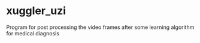xuggler_uzi
===========

Program for post processing the video frames after some learning algorithm for medical diagnosis